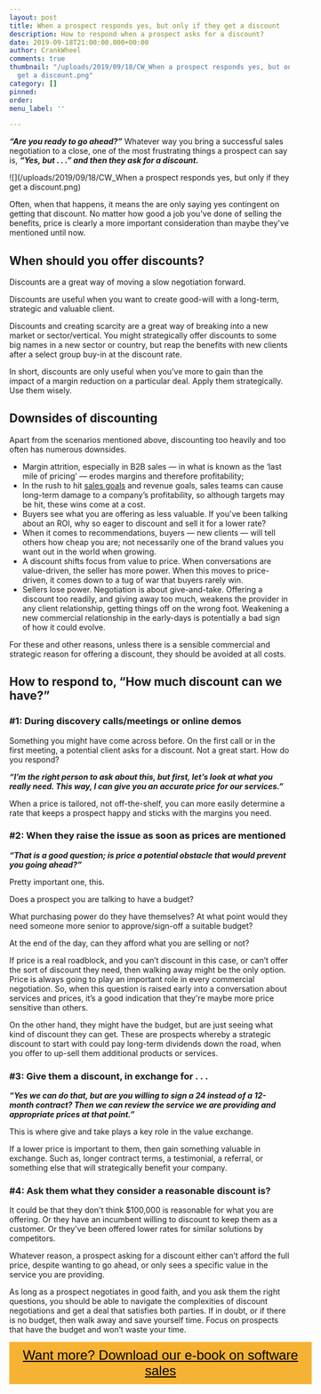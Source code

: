 ```yaml
---
layout: post
title: When a prospect responds yes, but only if they get a discount
description: How to respond when a prospect asks for a discount?
date: 2019-09-18T21:00:00.000+00:00
author: CrankWheel
comments: true
thumbnail: "/uploads/2019/09/18/CW_When a prospect responds yes, but only if they
  get a discount.png"
category: []
pinned: 
order: 
menu_label: ''

---
```

**_“Are you ready to go ahead?”_** Whatever way you bring a successful sales negotiation to a close, one of the most frustrating things a prospect can say is, **_“Yes, but . . .” and then they ask for a discount._**

![](/uploads/2019/09/18/CW_When a prospect responds yes, but only if they get a discount.png)

Often, when that happens, it means the are only saying yes contingent on getting that discount. No matter how good a job you've done of selling the benefits, price is clearly a more important consideration than maybe they've mentioned until now.

## When should you offer discounts?

Discounts are a great way of moving a slow negotiation forward.

Discounts are useful when you want to create good-will with a long-term, strategic and valuable client.

Discounts and creating scarcity are a great way of breaking into a new market or sector/vertical. You might strategically offer discounts to some big names in a new sector or country, but reap the benefits with new clients after a select group buy-in at the discount rate.

In short, discounts are only useful when you’ve more to gain than the impact of a margin reduction on a particular deal. Apply them strategically. Use them wisely.

## Downsides of discounting

Apart from the scenarios mentioned above, discounting too heavily and too often has numerous downsides.

* Margin attrition, especially in B2B sales — in what is known as the ‘last mile of pricing’ — erodes margins and therefore profitability;
* In the rush to hit [sales goals](https://crankwheel.com/top-7-goals-for-sales-leaders-in-2020-and-how-to-achieve-them/) and revenue goals, sales teams can cause long-term damage to a company’s profitability, so although targets may be hit, these wins come at a cost.
* Buyers see what you are offering as less valuable. If you've been talking about an ROI, why so eager to discount and sell it for a lower rate?
* When it comes to recommendations, buyers — new clients — will tell others how cheap you are; not necessarily one of the brand values you want out in the world when growing.
* A discount shifts focus from value to price. When conversations are value-driven, the seller has more power. When this moves to price-driven, it comes down to a tug of war that buyers rarely win.
* Sellers lose power. Negotiation is about give-and-take. Offering a discount too readily, and giving away too much, weakens the provider in any client relationship, getting things off on the wrong foot. Weakening a new commercial relationship in the early-days is potentially a bad sign of how it could evolve.

For these and other reasons, unless there is a sensible commercial and strategic reason for offering a discount, they should be avoided at all costs.

## How to respond to, “How much discount can we have?”

### #1: During discovery calls/meetings or online demos

Something you might have come across before. On the first call or in the first meeting, a potential client asks for a discount. Not a great start. How do you respond?

**_“I’m the right person to ask about this, but first, let’s look at what you really need. This way, I can give you an accurate price for our services.”_**

When a price is tailored, not off-the-shelf, you can more easily determine a rate that keeps a prospect happy and sticks with the margins you need.

### #2: When they raise the issue as soon as prices are mentioned

**_“That is a good question; is price a potential obstacle that would prevent you going ahead?”_**

Pretty important one, this.

Does a prospect you are talking to have a budget?

What purchasing power do they have themselves? At what point would they need someone more senior to approve/sign-off a suitable budget?

At the end of the day, can they afford what you are selling or not?

If price is a real roadblock, and you can’t discount in this case, or can’t offer the sort of discount they need, then walking away might be the only option. Price is always going to play an important role in every commercial negotiation. So, when this question is raised early into a conversation about services and prices, it’s a good indication that they're maybe more price sensitive than others.

On the other hand, they might have the budget, but are just seeing what kind of discount they can get. These are prospects whereby a strategic discount to start with could pay long-term dividends down the road, when you offer to up-sell them additional products or services.

### #3: Give them a discount, in exchange for . . .

**_“Yes we can do that, but are you willing to sign a 24 instead of a 12-month contract? Then we can review the service we are providing and appropriate prices at that point.”_**

This is where give and take plays a key role in the value exchange.

If a lower price is important to them, then gain something valuable in exchange. Such as, longer contract terms, a testimonial, a referral, or something else that will strategically benefit your company.

### #4: Ask them what they consider a reasonable discount is?

It could be that they don't think $100,000 is reasonable for what you are offering. Or they have an incumbent willing to discount to keep them as a customer. Or they've been offered lower rates for similar solutions by competitors.

Whatever reason, a prospect asking for a discount either can’t afford the full price, despite wanting to go ahead, or only sees a specific value in the service you are providing.

As long as a prospect negotiates in good faith, and you ask them the right questions, you should be able to navigate the complexities of discount negotiations and get a deal that satisfies both parties. If in doubt, or if there is no budget, then walk away and save yourself time. Focus on prospects that have the budget and won’t waste your time.

<style> .btn-signup { padding-top: 11px !important; border-radius: 0px !important; background-color: #f6b333; text-align: center; padding: 10px 20px !important; border: 0px !important; width: 100%; margin-bottom: 20px; } .btn-signup a { color: black !important; font-family: 'Titillium Web', sans-serif; font-size: 24px !important; font-weight: normal !important; } </style>

<div class="btn-signup"><a style="cursor: pointer;" href="/sign-up-to-download">Want more? Download our e-book on software sales</a></div>